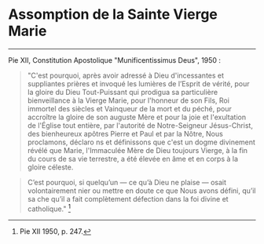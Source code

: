 # Assomption de la Sainte Vierge Marie

***

Pie XII, Constitution Apostolique "Munificentissimus Deus", 1950 :

> "C'est pourquoi, après avoir adressé à Dieu d'incessantes et suppliantes prières et invoqué les lumières de l’Esprit de vérité, pour la gloire du Dieu Tout-Puissant qui prodigua sa particulière bienveillance à la Vierge Marie, pour l'honneur de son Fils, Roi immortel des siècles et Vainqueur de la mort et du péché, pour accroître la gloire de son auguste Mère et pour la joie et l'exultation de l'Église tout entière, par l'autorité de Notre-Seigneur Jésus-Christ, des bienheureux apôtres Pierre et Paul et par la Nôtre, Nous proclamons, déclaro ns et définissons que c'est un dogme divinement révélé que Marie, l'Immaculée Mère de Dieu toujours Vierge, à la fin du cours de sa vie terrestre, a été élevée en âme et en corps à la gloire céleste. 

> C’est pourquoi, si quelqu’un — ce qu’à Dieu ne plaise — osait volontairement nier ou mettre en doute ce que Nous avons défini, qu’il sa che qu’il a fait complètement défection dans la foi divine et catholique." [^1]

[^1]: Pie XII 1950, p. 247.

